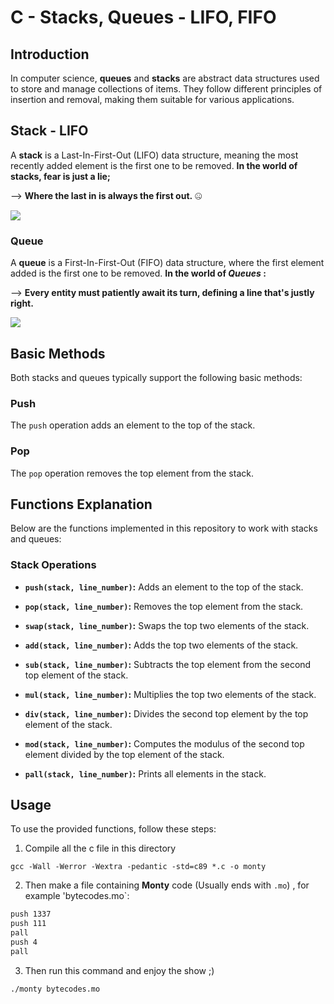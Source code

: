 # C - Stacks, Queues - LIFO, FIFO
## Introduction
In computer science, **queues** and **stacks** are abstract data structures used to store and manage collections of items. They follow different principles of insertion and removal, making them suitable for various applications.

## Stack - LIFO
A **stack** is a Last-In-First-Out (LIFO) data structure, meaning the most recently added element is the first one to be removed.
**In the world of stacks, fear is just a lie;**

--> **Where the last in is always the first out.** 🤐

![](https://media2.giphy.com/media/6kyrz1j5uhJdK/giphy.gif?cid=ecf05e47yom7q74ipeaplcgbgkkyd1tyhqp8hgouu52fb5k1&ep=v1_gifs_search&rid=giphy.gif&ct=g)

### Queue
A **queue** is a First-In-First-Out (FIFO) data structure, where the first element added is the first one to be removed.
**In the world of *Queues* :**

--> **Every entity must patiently await its turn, defining a line that's justly right.**

![](https://media2.giphy.com/media/3o6ZsWEv7nktgfNx7y/giphy.gif?cid=ecf05e47kvqy30l7jez7wm0gudhpjv3uqx3mpyevtg2xdrit&ep=v1_gifs_related&rid=giphy.gif&ct=g)
## Basic Methods
Both stacks and queues typically support the following basic methods:
### Push
The `push` operation adds an element to the top of the stack.
### Pop
The `pop` operation removes the top element from the stack.
## Functions Explanation
Below are the functions implemented in this repository to work with stacks and queues:
### Stack Operations

- **`push(stack, line_number)`:** Adds an element to the top of the stack.
  
- **`pop(stack, line_number)`:** Removes the top element from the stack.

- **`swap(stack, line_number)`:** Swaps the top two elements of the stack.

- **`add(stack, line_number)`:** Adds the top two elements of the stack.

- **`sub(stack, line_number)`:** Subtracts the top element from the second top element of the stack.

- **`mul(stack, line_number)`:** Multiplies the top two elements of the stack.

- **`div(stack, line_number)`:** Divides the second top element by the top element of the stack.

- **`mod(stack, line_number)`:** Computes the modulus of the second top element divided by the top element of the stack.

- **`pall(stack, line_number)`:** Prints all elements in the stack.

## Usage
To use the provided functions, follow these steps:
1. Compile all the c file in this directory
```
gcc -Wall -Werror -Wextra -pedantic -std=c89 *.c -o monty
```
2. Then make a file containing **Monty** code (Usually ends with `.mo`) , for example 'bytecodes.mo`:
```bash
push 1337
push 111
pall 
push 4
pall
```
3. Then run this command and enjoy the show ;)
```bash
./monty bytecodes.mo 
````
